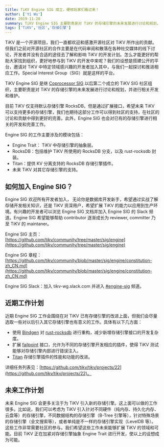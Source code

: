 ```yaml
---
title: TiKV Engine SIG 成立，硬核玩家们看过来！
author: ['Yi Wu']
date: 2019-11-28
summary: TiKV Engine SIG 主要职责是对 TiKV 的存储引擎的未来发展进行讨论和规划，并进行相关开发和维护。期待社区伙伴们的支持和贡献～
tags: ['TiKV','社区','存储引擎']
---
```


TiKV 是一个开源项目，我们一直都欢迎和感激开源社区对 TiKV 所作出的贡献。但我们之前对开源社区的合作主要是在代码审阅和散落在各种社交媒体的线下讨论，开发者并没有合适的途径去了解和影响 TiKV 的开发计划。怎么才能更好的帮助大家找到组织，更好地参与到 TiKV 的开发中来呢？我们的设想是搭建公开的平台，邀请对 TiKV 中特定领域感兴趣的开发者加入其中，与我们一起探讨和推进相应工作。Special Interest Group（SIG）就是这样的平台。

TiKV Engine SIG 是继 [Coprocessor SIG](https://pingcap.com/blog-cn/tikv-coprocessor-sig/) 以后第二个成立的 TiKV SIG 社区组织，主要职责是对 TiKV 的存储引擎的未来发展进行讨论和规划，并进行相关开发和维护。

目前 TiKV 仅支持默认存储引擎 RocksDB，但是通过扩展接口，希望未来 TiKV 可以支持更多的存储引擎，我们也期待这部分工作可以得到社区的支持，在社区的讨论和贡献中得到更好的完善。此外，Engine SIG 也会对已有的存储引擎进行相关的开发和完善工作。

Engine SIG 的工作主要涉及的模块包括：

*   Engine Trait： TiKV 中存储引擎的抽象层。
*   RocksDB：包括维护 TiKV 所使用的 RocksDB 分支，以及 rust-rocksdb 封装。
*   Titan：提供 KV 分离支持的 RocksDB 存储引擎插件。
*   未来 TiKV 对其它存储引擎的支持。

## 如何加入 Engine SIG？

Engine SIG 欢迎所有开发者加入， 无论你是数据库开发新手，希望通过实战了解存储开发相关知识，还是 TiKV 资深用户，希望扩展 TiKV 的能力以应用到生产环境。有兴趣的开发者可以浏览 Engine SIG 文档并加入 Engine SIG 的 Slack 频道。Engine SIG 希望能够帮助 contributor 逐渐成长为 reviewer, committer 乃至 TiKV 的 maintaner。

Engine SIG 主页：[https://github.com/tikv/community/tree/master/sig/engine](https://github.com/tikv/community/tree/master/sig/engine)

Engine SIG 章程：[https://github.com/tikv/community/blob/master/sig/engine/constitution-zh_CN.md](https://github.com/tikv/community/blob/master/sig/engine/constitution-zh_CN.md)

Engine SIG Slack：加入 tikv-wg.slack.com 并进入 [#engine-sig](https://tikv-wg.slack.com/?redir=%2Fmessages%2Fengine-sig) 频道。

## 近期工作计划

近期 Engine SIG 工作会围绕在对 TiKV 已有存储引擎的改进上面，但我们会尽量选取一些对以后引入其它存储引擎也有意义的工作。具体有以下几方面：

*   使用 [Bindgen](https://rust-lang.github.io/rust-bindgen/) 对 [rust-rocksdb](https://github.com/tikv/rust-rocksdb) 进行重构，减少新增存储引擎接口的开发复杂度。
*   扩展 [failpoint](https://pingcap.com/blog-cn/tikv-source-code-reading-5/) 接口，允许为不同的存储引擎开发相应的插件，使得 TiKV 测试能够对存储引擎内部进行错误注入。
*   [Titan](https://github.com/pingcap/titan) 存储引擎插件的性能和功能的改进。

详细任务列表见：[https://github.com/tikv/tikv/projects/22](https://github.com/tikv/tikv/projects/22)。

## 未来工作计划

未来 Engine SIG 会更多关注于为 TiKV 引入新的存储引擎。这上面可以做的工作很多。比如说，我们可以考虑为 TiKV 引入针对不同硬件（纯内存、持久化内存、云盘等）的存储引擎，不同数据结构的存储引擎（B-Tree 引擎等），针对特殊场景的存储引擎（全文搜索等），或者单纯是不一样的存储引擎实现（LevelDB 等）。这些工作非常需要社区的参与。我们希望这些工作未来能够扩展 TiKV 的领域和可能。目前 TiKV 正在加紧对存储引擎抽象 Engine Trait 进行开发，使以上的设想成为可能。

